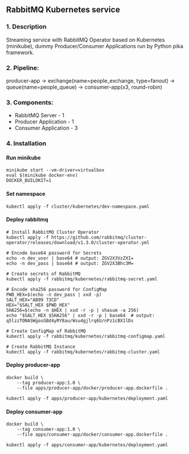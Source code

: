 ## RabbitMQ Kubernetes service
### 1. Description
Streaming service with RabbitMQ Operator based on Kubernetes (minikube),
dummy Producer/Consumer Applications run by Python pika framework.

### 2. Pipeline:

producer-app -> exchange(name=people_exchange, type=fanout) -> queue(name=people_queue) -> consumer-app(x3, round-robin)

### 3. Components:
- RabbitMQ Server - 1
- Producer Application - 1
- Consumer Application - 3

### 4. Installation
#### Run minikube
```
minikube start --vm-driver=virtualbox
eval $(minikube docker-env)
DOCKER_BUILDKIT=1
```

#### Set namespace
```
kubectl apply -f cluster/kubernetes/dev-namespace.yaml
```

#### Deploy rabbitmq
```
# Install RabbitMQ Cluster Operator
kubectl apply -f https://github.com/rabbitmq/cluster-operator/releases/download/v1.3.0/cluster-operator.yml

# Encode base64 password for Secrets
echo -n dev_user | base64 # output: ZGV2X3VzZXI=
echo -n dev_pass | base64 # output: ZGV2X3Bhc3M=

# Create secrets of RabbitMQ
kubectl apply -f rabbitmq/kubernetes/rabbitmq-secret.yaml

# Encode sha256 password for ConfigMap
PWD_HEX=$(echo -n dev_pass | xxd -p)
SALT_HEX="AB99 73CD" 
HEX="$SALT_HEX $PWD_HEX"
SHA256=$(echo -n $HEX | xxd -r -p | shasum -a 256)
echo "$SALT_HEX $SHA256" | xxd -r -p | base64  # output: q5lzzTONASWgosGBd4yRY8au/Wsu4gjlrq6U/nPz1cBX1lDs

# Create ConfigMap of RabbitMQ
kubectl apply -f rabbitmq/kubernetes/rabbitmq-configmap.yaml

# Create RabbitMQ Instance
kubectl apply -f rabbitmq/kubernetes/rabbitmq-cluster.yaml
```

#### Deploy producer-app
```
docker build \
    --tag producer-app:1.0 \
    --file apps/producer-app/docker/producer-app.dockerfile .

kubectl apply -f apps/producer-app/kubernetes/deployment.yaml
```

#### Deploy consumer-app
```
docker build \
    --tag consumer-app:1.0 \
    --file apps/consumer-app/docker/consumer-app.dockerfile .

kubectl apply -f apps/consumer-app/kubernetes/deployment.yaml
```